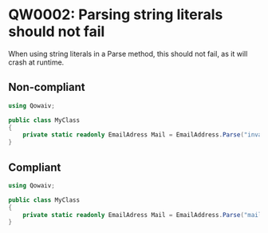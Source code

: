 # QW0002: Parsing string literals should not fail
When using string literals in a Parse method, this should not fail, as it
will crash at runtime.

## Non-compliant
``` C#
using Qowaiv;

public class MyClass
{
    private static readonly EmailAdress Mail = EmailAddress.Parse("invalid value");
}
```

## Compliant
``` C#
using Qowaiv;

public class MyClass
{
    private static readonly EmailAdress Mail = EmailAddress.Parse("mail@qowaiv.org");
}
```
